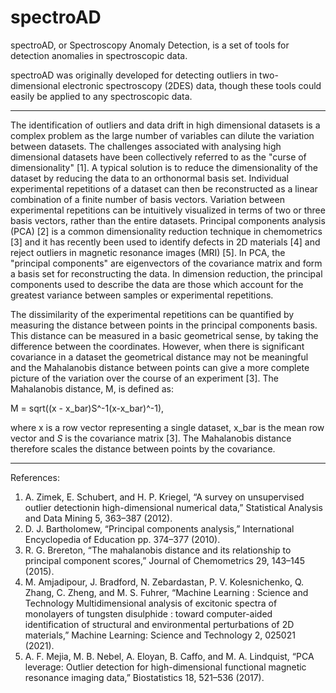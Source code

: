 # spectroAD

spectroAD, or Spectroscopy Anomaly Detection, is a set of tools for detection anomalies in spectroscopic data.

spectroAD was originally developed for detecting outliers in two-dimensional electronic spectroscopy (2DES) data, though these tools could easily be applied to any spectroscopic data.

-----------------------------------

The identification of outliers and data drift in high dimensional datasets is a complex problem as the large number of variables can dilute the variation between datasets. The challenges associated with analysing high dimensional datasets have been collectively referred to as the "curse of dimensionality" [1]. A typical solution is to reduce the dimensionality of the dataset by reducing the data to an orthonormal basis set. Individual experimental repetitions of a dataset can then be reconstructed as a linear combination of a finite number of basis vectors. Variation between experimental repetitions can be intuitively visualized in terms of two or three basis vectors, rather than the entire datasets. Principal components analysis (PCA) [2] is a common dimensionality reduction technique in chemometrics [3] and it has recently been used to identify defects in 2D materials [4] and reject outliers in magnetic resonance images (MRI) [5]. In PCA, the "principal components" are eigenvectors of the covariance matrix and form a basis set for reconstructing the data. In dimension reduction, the principal components used to describe the data are those which account for the greatest variance between samples or experimental repetitions.

The dissimilarity of the experimental repetitions can be quantified by measuring the distance between points in the principal components basis. This distance can be measured in a basic geometrical sense, by taking the difference between the coordinates. However, when there is significant covariance in a dataset the geometrical distance may not be meaningful and the Mahalanobis distance between points can give a more complete picture of the variation over the course of an experiment [3]. The Mahalanobis distance, M, is defined as:

M = sqrt((x - x_bar)S^-1(x-x_bar)^-1),

where x is a row vector representing a single dataset, x_bar is the mean row vector and $S$ is the covariance matrix [3]. The Mahalanobis distance therefore scales the distance between points by the covariance.

-----------------------------------

References:

1) A. Zimek, E. Schubert, and H. P. Kriegel, “A survey on unsupervised outlier detectionin high-dimensional numerical data,” Statistical Analysis and Data Mining 5, 363–387 (2012).
2) D. J. Bartholomew, “Principal components analysis,” International Encyclopedia of Education pp. 374–377 (2010).
3) R. G. Brereton, “The mahalanobis distance and its relationship to principal component scores,” Journal of Chemometrics 29, 143–145 (2015).
4) M. Amjadipour, J. Bradford, N. Zebardastan, P. V. Kolesnichenko, Q. Zhang,  C. Zheng, and M. S. Fuhrer, “Machine Learning : Science and Technology Multidimensional analysis of excitonic spectra of monolayers of tungsten disulphide : toward computer-aided identification of structural and environmental perturbations of 2D materials,” Machine Learning: Science and Technology 2, 025021 (2021).
5) A. F. Mejia, M. B. Nebel, A. Eloyan, B. Caffo, and M. A. Lindquist, “PCA leverage: Outlier detection for high-dimensional functional magnetic resonance imaging data,” Biostatistics 18, 521–536 (2017).
